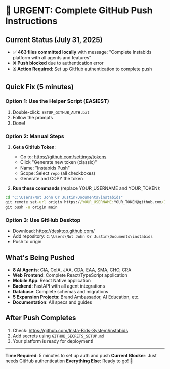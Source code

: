 # 🚨 URGENT: Complete GitHub Push Instructions

## Current Status (July 31, 2025)
- ✅ **463 files committed locally** with message: "Complete Instabids platform with all agents and features"
- ❌ **Push blocked** due to authentication error
- ⏳ **Action Required**: Set up GitHub authentication to complete push

## Quick Fix (5 minutes)

### Option 1: Use the Helper Script (EASIEST)
1. Double-click: `SETUP_GITHUB_AUTH.bat`
2. Follow the prompts
3. Done!

### Option 2: Manual Steps
1. **Get a GitHub Token**:
   - Go to: https://github.com/settings/tokens
   - Click "Generate new token (classic)"
   - Name: "Instabids Push"
   - Scope: Select `repo` (all checkboxes)
   - Generate and COPY the token

2. **Run these commands** (replace YOUR_USERNAME and YOUR_TOKEN):
```cmd
cd "C:\Users\Not John Or Justin\Documents\instabids"
git remote set-url origin https://YOUR_USERNAME:YOUR_TOKEN@github.com/Insta-Bids-System/instabids.git
git push -u origin main
```

### Option 3: Use GitHub Desktop
- Download: https://desktop.github.com/
- Add repository: `C:\Users\Not John Or Justin\Documents\instabids`
- Push to origin

## What's Being Pushed
- **8 AI Agents**: CIA, CoIA, JAA, CDA, EAA, SMA, CHO, CRA
- **Web Frontend**: Complete React/TypeScript application
- **Mobile App**: React Native application
- **Backend**: FastAPI with all agent integrations
- **Database**: Complete schemas and migrations
- **5 Expansion Projects**: Brand Ambassador, AI Education, etc.
- **Documentation**: All specs and guides

## After Push Completes
1. Check: https://github.com/Insta-Bids-System/instabids
2. Add secrets using `GITHUB_SECRETS_SETUP.md`
3. Your platform is ready for deployment!

---
**Time Required**: 5 minutes to set up auth and push
**Current Blocker**: Just needs GitHub authentication
**Everything Else**: Ready to go! 🚀
